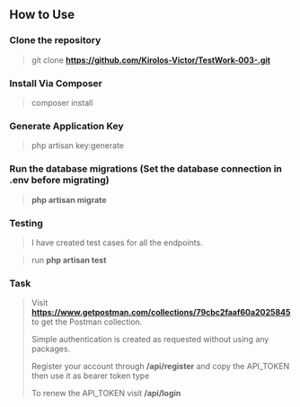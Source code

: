 ## How to Use

### Clone the repository

> git clone **https://github.com/Kirolos-Victor/TestWork-003-.git**

### Install Via Composer

> composer install

### Generate Application Key

> php artisan key:generate

### Run the database migrations (Set the database connection in .env before migrating)

> **php artisan migrate**

### Testing

> I have created test cases for all the endpoints.

> run **php artisan test**

### Task

> Visit **https://www.getpostman.com/collections/79cbc2faaf60a2025845** to get the Postman collection.
>
> Simple authentication is created as requested without using any packages.
>
> Register your account through **/api/register** and copy the API_TOKEN then use it as bearer token type
>
> To renew the API_TOKEN visit **/api/login**



